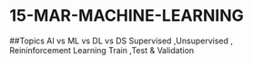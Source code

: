 # 15-MAR-MACHINE-LEARNING
##Topics
AI vs ML vs DL vs DS
Supervised ,Unsupervised , Reininforcement Learning
Train ,Test & Validation
